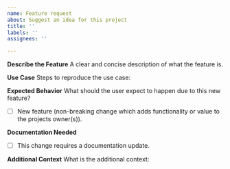 ```yaml
---
name: Feature request
about: Suggest an idea for this project
title: ''
labels: ''
assignees: ''

---
```


**Describe the Feature**
A clear and concise description of what the feature is.

**Use Case**
Steps to reproduce the use case:


**Expected Behavior**
What should the user expect to happen due to this new feature?

 - [ ] New feature (non-breaking change which adds functionality or value to the projects owner(s)). 

**Documentation Needed**
 - [ ] This change requires a documentation update.

**Additional Context**
What is the additional context:
